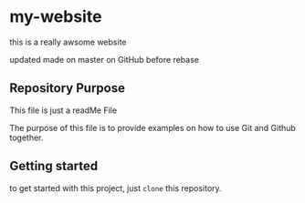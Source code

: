 # my-website

this is a really awsome website

updated made on master on GitHub before rebase

## Repository Purpose

This file is just a readMe File

The purpose of this file is to provide examples on how to use Git and Github together.

## Getting started 

to get started with this project, just `clone` this repository.
